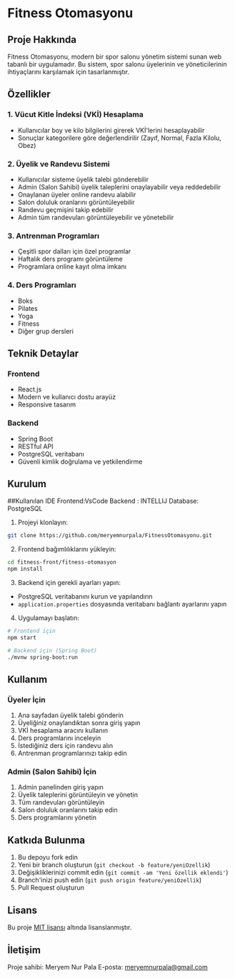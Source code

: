 # Fitness Otomasyonu

## Proje Hakkında
Fitness Otomasyonu, modern bir spor salonu yönetim sistemi sunan web tabanlı bir uygulamadır. Bu sistem, spor salonu üyelerinin ve yöneticilerinin ihtiyaçlarını karşılamak için tasarlanmıştır.

## Özellikler

### 1. Vücut Kitle İndeksi (VKİ) Hesaplama
- Kullanıcılar boy ve kilo bilgilerini girerek VKİ'lerini hesaplayabilir
- Sonuçlar kategorilere göre değerlendirilir (Zayıf, Normal, Fazla Kilolu, Obez)

### 2. Üyelik ve Randevu Sistemi
- Kullanıcılar sisteme üyelik talebi gönderebilir
- Admin (Salon Sahibi) üyelik taleplerini onaylayabilir veya reddedebilir
- Onaylanan üyeler online randevu alabilir
- Salon doluluk oranlarını görüntüleyebilir
- Randevu geçmişini takip edebilir
- Admin tüm randevuları görüntüleyebilir ve yönetebilir

### 3. Antrenman Programları
- Çeşitli spor dalları için özel programlar
- Haftalık ders programı görüntüleme
- Programlara online kayıt olma imkanı

### 4. Ders Programları
- Boks
- Pilates
- Yoga
- Fitness
- Diğer grup dersleri

## Teknik Detaylar

### Frontend
- React.js
- Modern ve kullanıcı dostu arayüz
- Responsive tasarım

### Backend
- Spring Boot
- RESTful API
- PostgreSQL veritabanı
- Güvenli kimlik doğrulama ve yetkilendirme

## Kurulum

##Kullanılan IDE
Frontend:VsCode
Backend : INTELLIJ 
Database: PostgreSQL

1. Projeyi klonlayın:
```bash
git clone https://github.com/meryemnurpala/FitnessOtomasyonu.git
```

2. Frontend bağımlılıklarını yükleyin:
```bash
cd fitness-front/fitness-otomasyon
npm install
```

3. Backend için gerekli ayarları yapın:
- PostgreSQL veritabanını kurun ve yapılandırın
- `application.properties` dosyasında veritabanı bağlantı ayarlarını yapın

4. Uygulamayı başlatın:
```bash
# Frontend için
npm start

# Backend için (Spring Boot)
./mvnw spring-boot:run
```

## Kullanım

### Üyeler İçin
1. Ana sayfadan üyelik talebi gönderin
2. Üyeliğiniz onaylandıktan sonra giriş yapın
3. VKİ hesaplama aracını kullanın
4. Ders programlarını inceleyin
5. İstediğiniz ders için randevu alın
6. Antrenman programlarınızı takip edin

### Admin (Salon Sahibi) İçin
1. Admin panelinden giriş yapın
2. Üyelik taleplerini görüntüleyin ve yönetin
3. Tüm randevuları görüntüleyin
4. Salon doluluk oranlarını takip edin
5. Ders programlarını yönetin

## Katkıda Bulunma

1. Bu depoyu fork edin
2. Yeni bir branch oluşturun (`git checkout -b feature/yeniOzellik`)
3. Değişikliklerinizi commit edin (`git commit -am 'Yeni özellik eklendi'`)
4. Branch'inizi push edin (`git push origin feature/yeniOzellik`)
5. Pull Request oluşturun

## Lisans
Bu proje [MIT lisansı](LICENSE) altında lisanslanmıştır.

## İletişim
Proje sahibi: Meryem Nur Pala
E-posta: meryemnurpala@gmail.com 